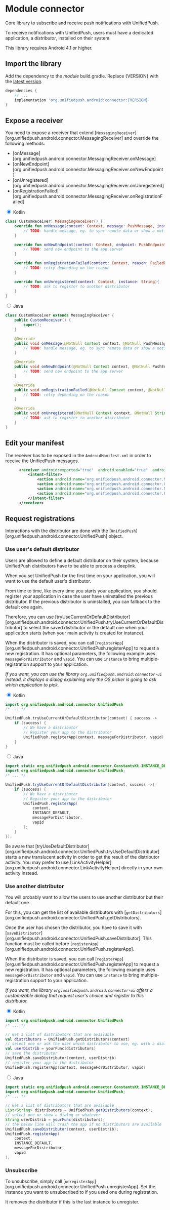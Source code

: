 # Module connector

Core library to subscribe and receive push notifications with UnifiedPush.

To receive notifications with UnifiedPush, users must have a dedicated application, a _distributor_, installed on their system.

This library requires Android 4.1 or higher.

## Import the library

Add the dependency to the _module_ build.gradle. Replace {VERSION} with the [latest version](https://central.sonatype.com/artifact/org.unifiedpush.android/connector).

```groovy
dependencies {
    // ...
    implementation 'org.unifiedpush.android:connector:{VERSION}'
}
```

## Expose a receiver

<!-- Note: This must be mirrored in MessagingReceiver comments -->

You need to expose a receiver that extend [`MessagingReceiver`][org.unifiedpush.android.connector.MessagingReceiver] and override the following methods:
- [onMessage][org.unifiedpush.android.connector.MessagingReceiver.onMessage]
- [onNewEndpoint][org.unifiedpush.android.connector.MessagingReceiver.onNewEndpoint]
- [onUnregistered][org.unifiedpush.android.connector.MessagingReceiver.onUnregistered]
- [onRegistrationFailed][org.unifiedpush.android.connector.MessagingReceiver.onRegistrationFailed]

<div class="tabs">
<input class="tabs_control hidden" type="radio" id="tabs-0-receiver-0" name="tabs-0" checked>
<label class="tabs_label" for="tabs-0-receiver-0">Kotlin</label>
<div class="tabs_content">
<!-- CONTENT KOTLIN -->

```kotlin
class CustomReceiver: MessagingReceiver() {
    override fun onMessage(context: Context, message: PushMessage, instance: String) {
        // TODO: handle message, eg. to sync remote data or show a notification to the user
    }

    override fun onNewEndpoint(context: Context, endpoint: PushEndpoint, instance: String) {
        // TODO: send new endpoint to the app server
    }

    override fun onRegistrationFailed(context: Context, reason: FailedReason, instance: String) {
        // TODO: retry depending on the reason
    }

    override fun onUnregistered(context: Context, instance: String){
        // TODO: ask to register to another distributor
    }
}
```

<!-- END KOTLIN -->
</div>
<input class="tabs_control hidden" type="radio" id="tabs-0-receiver-1" name="tabs-0">
<label class="tabs_label" for="tabs-0-receiver-1">Java</label>
<div class="tabs_content">
<!-- CONTENT JAVA -->

```java
class CustomReceiver extends MessagingReceiver {
    public CustomReceiver() {
        super();
    }

    @Override
    public void onMessage(@NotNull Context context, @NotNull PushMessage message, @NotNull String instance) {
        // TODO: handle message, eg. to sync remote data or show a notification to the user
    }

    @Override
    public void onNewEndpoint(@NotNull Context context, @NotNull PushEndpoint endpoint, @NotNull String instance) {
        // TODO: send new endpoint to the app server
    }

    @Override
    public void onRegistrationFailed(@NotNull Context context, @NotNull FailedReason reason, @NotNull String instance) {
        // TODO: retry depending on the reason
    }

    @Override
    public void onUnregistered(@NotNull Context context, @NotNull String instance) {
        // TODO: ask to register to another distributor
    }
}
```

<!-- END JAVA -->
</div>
</div>

## Edit your manifest

<!-- Note: This must be mirrored in MessagingReceiver comments -->

The receiver has to be exposed in the `AndroidManifest.xml` in order to receive the UnifiedPush messages.

```xml
      <receiver android:exported="true"  android:enabled="true"  android:name=".CustomReceiver">
          <intent-filter>
              <action android:name="org.unifiedpush.android.connector.MESSAGE"/>
              <action android:name="org.unifiedpush.android.connector.UNREGISTERED"/>
              <action android:name="org.unifiedpush.android.connector.NEW_ENDPOINT"/>
              <action android:name="org.unifiedpush.android.connector.REGISTRATION_FAILED"/>
          </intent-filter>
      </receiver>
```

## Request registrations

Interactions with the distributor are done with the [`UnifiedPush`][org.unifiedpush.android.connector.UnifiedPush] object.

<!-- Note: This must be mirrored in UnifiedPush comments -->

### Use user's default distributor

Users are allowed to define a default distributor on their system, because UnifiedPush distributors
have to be able to process a deeplink.

When you set UnifiedPush for the first time on your application, you will want to use the default user's
distributor.

From time to time, like every time you starts your application, you should register your application in case the
user have uninstalled the previous distributor.
If the previous distributor is uninstalled, you can fallback to the default one again.

Therefore, you can use [tryUseCurrentOrDefaultDistributor][org.unifiedpush.android.connector.UnifiedPush.tryUseCurrentOrDefaultDistributor]
to select the saved distributor or the default one when your application starts (when your main activity is created for instance).

When the distributor is saved, you can call [`registerApp`][org.unifiedpush.android.connector.UnifiedPush.registerApp] to request a new registration.
It has optional parameters, the following example uses `messageForDistributor` and `vapid`.
You can use `instance` to bring multiple-registration support to your application.

_If you want, you can use the library `org.unifiedpush.android:connector-ui` instead, it displays a dialog explaining why
the OS picker is going to ask which application to pick._

<div class="tabs">
<input class="tabs_control hidden" type="radio" id="tabs-trydefault-receiver-0" name="tabs-trydefault" checked>
<label class="tabs_label" for="tabs-trydefault-receiver-0">Kotlin</label>
<div class="tabs_content">
<!-- CONTENT KOTLIN -->

```kotlin
import org.unifiedpush.android.connector.UnifiedPush
/* ... */

UnifiedPush.tryUseCurrentOrDefaultDistributor(context) { success ->
    if (success) {
        // We have a distributor
        // Register your app to the distributor
        UnifiedPush.registerApp(context, messageForDistributor, vapid)
    }
}
```

<!-- END KOTLIN -->
</div>
<input class="tabs_control hidden" type="radio" id="tabs-trydefault-receiver-1" name="tabs-trydefault">
<label class="tabs_label" for="tabs-trydefault-receiver-1">Java</label>
<div class="tabs_content">
<!-- CONTENT JAVA -->

```java
import static org.unifiedpush.android.connector.ConstantsKt.INSTANCE_DEFAULT;
import org.unifiedpush.android.connector.UnifiedPush;
/* ... */

UnifiedPush.tryUseCurrentOrDefaultDistributor(context, success ->{
    if (success) {
        // We have a distributor
        // Register your app to the distributor
        UnifiedPush.registerApp(
            context,
            INSTANCE_DEFAULT,
            messageForDistributor,
            vapid
        );
    }
});
```

<!-- END JAVA -->
</div>
</div>

Be aware that [tryUseDefaultDistributor][org.unifiedpush.android.connector.UnifiedPush.tryUseDefaultDistributor]
starts a new translucent activity in order to get the result of the distributor activity. You may prefer to use
[LinkActivityHelper][org.unifiedpush.android.connector.LinkActivityHelper] directly in your own activity instead.

### Use another distributor

You will probably want to allow the users to use another distributor but their default one.

For this, you can get the list of available distributors with [`getDistributors`][org.unifiedpush.android.connector.UnifiedPush.getDistributors].

Once the user has chosen the distributor, you have to save it with [`saveDistributor`][org.unifiedpush.android.connector.UnifiedPush.saveDistributor].
This function must be called before [`registerApp`][org.unifiedpush.android.connector.UnifiedPush.registerApp].

When the distributor is saved, you can call [`registerApp`][org.unifiedpush.android.connector.UnifiedPush.registerApp] to request a new registration.
It has optional parameters, the following example uses `messageForDistributor` and `vapid`.
You can use `instance` to bring multiple-registration support to your application.

_If you want, the library `org.unifiedpush.android:connector-ui` offers a customizable dialog
that request user's choice and register to this distributor._

<div class="tabs">
<input class="tabs_control hidden" type="radio" id="tabs-1-receiver-0" name="tabs-1" checked>
<label class="tabs_label" for="tabs-1-receiver-0">Kotlin</label>
<div class="tabs_content">
<!-- CONTENT KOTLIN -->

```kotlin
import org.unifiedpush.android.connector.UnifiedPush
/* ... */

// Get a list of distributors that are available
val distributors = UnifiedPush.getDistributors(context)
// select one or ask the user which distributor to use, eg. with a dialog
val userDistrib = yourFunc(distributors)
// save the distributor
UnifiedPush.saveDistributor(context, userDistrib)
// register your app to the distributor
UnifiedPush.registerApp(context, messageForDistributor, vapid)
```

<!-- END KOTLIN -->
</div>
<input class="tabs_control hidden" type="radio" id="tabs-1-receiver-1" name="tabs-1">
<label class="tabs_label" for="tabs-1-receiver-1">Java</label>
<div class="tabs_content">
<!-- CONTENT JAVA -->

```java
import static org.unifiedpush.android.connector.ConstantsKt.INSTANCE_DEFAULT;
import org.unifiedpush.android.connector.UnifiedPush;
/* ... */

// Get a list of distributors that are available
List<String> distributors = UnifiedPush.getDistributors(context);
// select one or show a dialog or whatever
String userDistrib = yourFunc(distributors);
// the below line will crash the app if no distributors are available
UnifiedPush.saveDistributor(context, userDistrib);
UnifiedPush.registerApp(
    context,
    INSTANCE_DEFAULT,
    messageForDistributor,
    vapid
);
```

<!-- END JAVA -->
</div>
</div>

### Unsubscribe

To unsubscribe, simply call [`unregisterApp`][org.unifiedpush.android.connector.UnifiedPush.unregisterApp]. Set the instance you want to unsubscribed to if you used one during registration.

It removes the distributor if this is the last instance to unregister.

